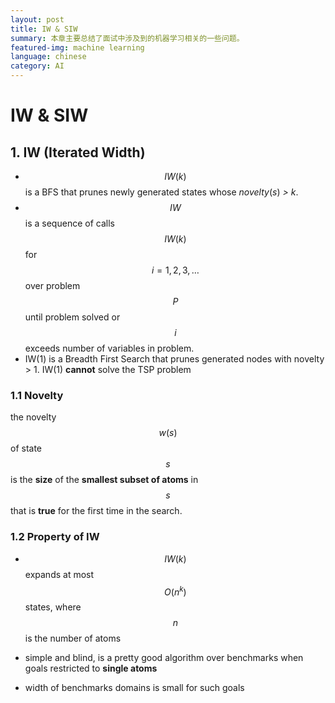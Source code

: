 ```yaml
---
layout: post
title: IW & SIW
summary: 本章主要总结了面试中涉及到的机器学习相关的一些问题。
featured-img: machine learning
language: chinese 
category: AI
---
```

# IW & SIW

## 1. IW (Iterated Width)

- $$IW(k)$$ is a BFS that prunes newly generated states whose *novelty*(*s*) *>* *k*.
- $$IW$$ is a sequence of calls $$IW(k)$$ for $$i=1,2,3,\dots$$ over problem $$P$$ until problem solved or $$i$$ exceeds number of variables in problem.
- IW(1) is a Breadth First Search that prunes generated nodes with novelty > 1. IW(1) **cannot** solve the TSP problem

### 1.1 Novelty

the novelty $$w(s)$$ of state $$s$$ is the **size** of the **smallest subset of atoms** in $$s$$ that is **true** for the first time in the search.

### 1.2 Property of IW

- $$IW(k)$$ expands at most $$O(n^k)$$ states, where $$n$$ is the number of atoms

- simple and blind, is a pretty good algorithm over benchmarks when goals restricted to **single atoms**
- width of benchmarks domains is small for such goals

